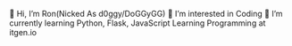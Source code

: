 👋 Hi, I’m Ron(Nicked As d0ggy/DoGGyGG)
👀 I’m interested in Coding
🌱 I’m currently learning Python, Flask, JavaScript
Learning Programming at itgen.io
